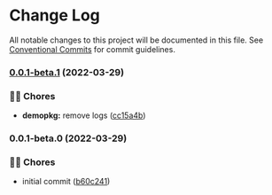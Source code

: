 # Change Log

All notable changes to this project will be documented in this file.
See [Conventional Commits](https://conventionalcommits.org) for commit guidelines.

### [0.0.1-beta.1](https://github.com/tresdoce/tresdoce-nestjs-toolkit-test/compare/@test-tresdoce-nestjs-toolkit/demopkg@0.0.1-beta.0...@test-tresdoce-nestjs-toolkit/demopkg@0.0.1-beta.1) (2022-03-29)

### 👨‍💻 Chores

- **demopkg:** remove logs ([cc15a4b](https://github.com/tresdoce/tresdoce-nestjs-toolkit-test/commit/cc15a4b8f10cfa582c0ea58723983c7c40f8efe6))

### 0.0.1-beta.0 (2022-03-29)

### 👨‍💻 Chores

- initial commit ([b60c241](https://github.com/tresdoce/tresdoce-nestjs-toolkit-test/commit/b60c241e33c5e94d0fbcb17e84f189e669dbaa1b))
